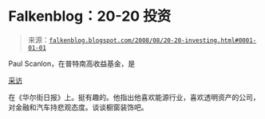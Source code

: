 <!--yml

category: 未分类

日期：2024-05-12 23:02:32

-->

# Falkenblog：20-20 投资

> 来源：[`falkenblog.blogspot.com/2008/08/20-20-investing.html#0001-01-01`](http://falkenblog.blogspot.com/2008/08/20-20-investing.html#0001-01-01)

Paul Scanlon，在普特南高收益基金，是

[采访](http://online.wsj.com/public/page/8_0004.html?bctid=1741168390)

在《华尔街日报》上。挺有趣的。他指出他喜欢能源行业，喜欢透明资产的公司，对金融和汽车持悲观态度。谈谈橱窗装饰吧。
